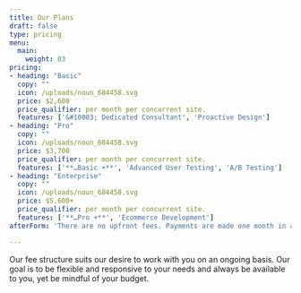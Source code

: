 ```yaml
---
title: Our Plans
draft: false
type: pricing
menu:
  main:
    weight: 03
pricing:
- heading: "Basic"
  copy: ""
  icon: /uploads/noun_684458.svg
  price: $2,600
  price_qualifier: per month per concurrent site.
  features: ['&#10003; Dedicated Consultant', 'Proactive Design']
- heading: "Pro"
  copy: ""
  icon: /uploads/noun_684458.svg
  price: $3,700
  price_qualifier: per month per concurrent site.
  features: ['**…Basic +**', 'Advanced User Testing', 'A/B Testing']
- heading: "Enterprise"
  copy: ""
  icon: /uploads/noun_684458.svg
  price: $5,600+
  price_qualifier: per month per concurrent site.
  features: ['**…Pro +**', 'Ecommerce Development']
afterForm: 'There are no upfront fees. Payments are made one month in advance, and are non-refundable. After an initial period of more active development (typically six months to one year) you may want to scale your fee down or up to whatever you and we deem together to be manageable for you and optimal for your web presence. '

---
```


Our fee structure suits our desire to work with you on an ongoing basis. Our goal is to be flexible and responsive to your needs and always be available to you, yet be mindful of your budget.
